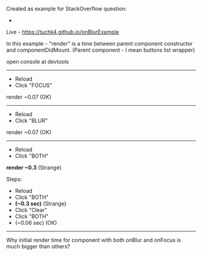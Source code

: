 Created as example for StackOverflow question:

* 

Live - https://tuchk4.github.io/onBlurExample

In this example - "render" is a time between parent component constructor and componentDidMount.
(Parent component - I mean buttons list wrapper)


open console at devtools

----

* Reload
* Click "FOCUS"

render ~0.07 (OK)

---

* Reload
* Click "BLUR"

render  ~0.07 (OK)

---

* Reload
* Click "BOTH"

**render ~0.3** (Strange)

Steps:
* Reload
* Click "BOTH"
* **(~0.3 sec)** (Strange)
* Click "Clear"
* Click "BOTH"
* (~0.06 sec) (OK)

---

Why initial render time for component with both onBlur and onFocus is much bigger than others?
